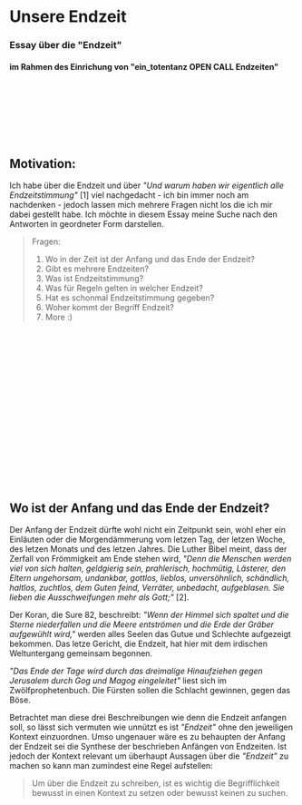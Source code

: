 
# Unsere Endzeit
### Essay über die "Endzeit" 
#### im Rahmen des Einrichung von "ein_totentanz OPEN CALL Endzeiten"
<Br>
<Br>
<Br>
<Br>
<Br>
<Br>

## Motivation:
Ich habe über die Endzeit und über *"Und warum haben wir eigentlich alle Endzeitstimmung"* [1] viel nachgedacht - ich bin immer noch am nachdenken - jedoch lassen mich mehrere Fragen nicht los die ich mir dabei gestellt habe. Ich möchte in diesem Essay meine Suche nach den Antworten in geordneter Form darstellen. 



 > Fragen: 
 > 1. Wo in der Zeit ist der Anfang und das Ende der Endzeit?
 > 2. Gibt es mehrere Endzeiten?
 > 3. Was ist Endzeitstimmung?
 > 4. Was für Regeln gelten in welcher Endzeit?
 > 5. Hat es schonmal Endzeitstimmung gegeben?
 > 6. Woher kommt der Begriff Endzeit?
 > 7. More :)
 
 <br>
 <br>
 <br>
 <br>
 <br>
 <br>
 <br>
 <br>
 <br>
 <br>
 <br>
 <br>
 <br>
 <br>
 <br>

 <br>

## Wo ist der Anfang und das Ende der Endzeit?

Der Anfang der Endzeit dürfte wohl nicht ein Zeitpunkt sein, wohl eher ein Einläuten oder die Morgendämmerung vom letzen Tag, der letzen Woche, des letzen Monats und des letzen Jahres. Die Luther Bibel meint, dass der Zerfall von Frömmigkeit am Ende stehen wird, *"Denn die Menschen werden viel von sich halten, geldgierig sein, prahlerisch, hochmütig, Lästerer, den Eltern ungehorsam, undankbar, gottlos, lieblos, unversöhnlich, schändlich, haltlos, zuchtlos, dem Guten feind, Verräter, unbedacht, aufgeblasen. Sie lieben die Ausschweifungen mehr als Gott;"* [2].

Der Koran, die Sure 82, beschreibt:
*"Wenn der Himmel sich spaltet und die Sterne niederfallen und die Meere entströmen und die Erde der Gräber aufgewühlt wird,"* werden alles Seelen das Gutue und Schlechte aufgezeigt bekommen. Das letze Gericht, die Endzeit, hat hier mit dem irdischen Weltuntergang gemeinsam begonnen. 

*"Das Ende der Tage wird durch das dreimalige Hinaufziehen gegen Jerusalem durch Gog und Magog eingeleitet"* liest sich im Zwölfprophetenbuch. Die Fürsten sollen die Schlacht gewinnen, gegen das Böse.

Betrachtet man diese drei Beschreibungen wie denn die Endzeit anfangen soll, so lässt sich vermuten wie unnützt es ist *"Endzeit"* ohne den jeweiligen Kontext einzuordnen. Umso ungenauer wäre es zu behaupten der Anfang der Endzeit sei die Synthese der beschrieben Anfängen von Endzeiten.
Ist jedoch der Kontext relevant um überhaupt Aussagen über die *"Endzeit"* zu machen so kann man zumindest eine Regel aufstellen:

> Um über die Endzeit zu schreiben, ist es wichtig die Begrifflichkeit bewusst in einen Kontext zu setzen oder bewusst keinen zu suchen.

